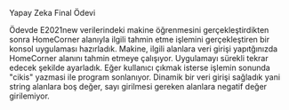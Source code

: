 Yapay Zeka Final Ödevi

Ödevde E2021new verilerindeki makine öğrenmesini gerçekleştirdikten sonra HomeCorner alanıyla ilgili tahmin etme işlemini gerçekleştiren bir konsol uygulaması hazırladık.
Makine, ilgili alanlara veri girişi yapıtğınızda HomeCorner alanını tahmin etmeye çalışıyor.
Uygulamayı sürekli tekrar edecek şekilde ayarladık.
Eğer kullanıcı çıkmak isterse işlemin sonunda "cikis" yazmasi ile program sonlanıyor.
Dinamik bir veri girişi sağladık yani string alanlara boş değer, sayı girilmesi gereken alanlara negatif değer girilemiyor.

